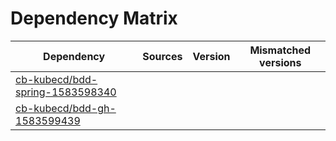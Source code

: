 # Dependency Matrix

Dependency | Sources | Version | Mismatched versions
---------- | ------- | ------- | -------------------
[cb-kubecd/bdd-spring-1583598340](https://github.com/cb-kubecd/bdd-spring-1583598340.git) |  | []() | 
[cb-kubecd/bdd-gh-1583599439](https://github.com/cb-kubecd/bdd-gh-1583599439.git) |  | []() | 
